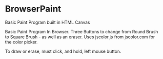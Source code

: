 # BrowserPaint
Basic Paint Program built in HTML Canvas

Basic Paint Program In Browser.
Three Buttons to change from Round Brush to Square Brush - as well as an eraser.
Uses jscolor.js from jscolor.com for the color picker. 

To draw or erase, must click, and hold, left mouse button.
